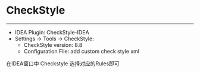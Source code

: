 # CheckStyle
***

- IDEA Plugin: CheckStyle-IDEA
- Settings -> Tools -> CheckStyle:
  - CheckStyle version: 8.8
  - Configuration File: add custom check style xml

在IDEA窗口中 Checkstyle 选择对应的Rules即可